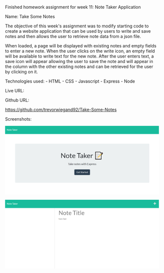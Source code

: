 Finished homework assignment for week 11: Note Taker Application

Name: Take Some Notes

The objective of this week's assignment was to modify starting code to create a website application that can be used by users to write and save notes and then allows the user to retrieve note data from a json file.

When loaded, a page will be displayed with existing notes and empty fields to enter a new note.  When the user clicks on the write icon, an empty field will be available to write text for the new note.  After the user enters text, a save icon will appear allowing the user to save the note and will appear in the column with the other existing notes and can be retrieved for the user by clicking on it.


Technologies used: 
    - HTML
    - CSS
    - Javascript
    - Express
    - Node


Live URL:

Github URL:

https://github.com/trevorwiegand92/Take-Some-Notes


Screenshots:

![Here's a screenshot of the finished index page.](./images/take_some_notes_screenshot1.png)

![Here's a screenshot of the finished index page.](./images/take_some_notes_screenshot2.png)

